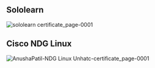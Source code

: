 ## Sololearn

![sololearn certificate_page-0001](https://user-images.githubusercontent.com/47153476/152693460-b9aa4f7f-e2b4-4f01-8228-f6c6cfc1fadd.jpg)

## Cisco NDG Linux

![AnushaPatil-NDG Linux Unhatc-certificate_page-0001](https://user-images.githubusercontent.com/47153476/152693513-ed772f2e-b18c-4329-ad89-1a6bf71c1e27.jpg)

